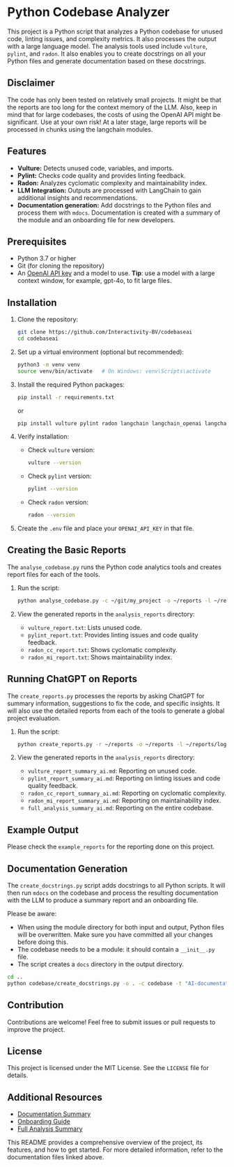 # Python Codebase Analyzer

This project is a Python script that analyzes a Python codebase for unused code, linting issues, and complexity metrics. It also processes the output with a large language model. The analysis tools used include `vulture`, `pylint`, and `radon`. It also enables you to create docstrings on all your Python files and generate documentation based on these docstrings.

## Disclaimer

The code has only been tested on relatively small projects. It might be that the reports are too long for the context memory of the LLM. Also, keep in mind that for large codebases, the costs of using the OpenAI API might be significant. Use at your own risk! At a later stage, large reports will be processed in chunks using the langchain modules.

## Features

- **Vulture:** Detects unused code, variables, and imports.
- **Pylint:** Checks code quality and provides linting feedback.
- **Radon:** Analyzes cyclomatic complexity and maintainability index.
- **LLM Integration:** Outputs are processed with LangChain to gain additional insights and recommendations.
- **Documentation generation:** Add docstrings to the Python files and process them with `mdocs`. Documentation is created with a summary of the module and an onboarding file for new developers.

## Prerequisites

- Python 3.7 or higher
- Git (for cloning the repository)
- An [OpenAI API key](https://www.openai.com) and a model to use. **Tip**: use a model with a large context window, for example, gpt-4o, to fit large files.

## Installation

1. Clone the repository:
   ```bash
   git clone https://github.com/Interactivity-BV/codebaseai
   cd codebaseai
   ```

2. Set up a virtual environment (optional but recommended):
   ```bash
   python3 -m venv venv
   source venv/bin/activate   # On Windows: venv\Scripts\activate
   ```

3. Install the required Python packages:
   ```bash
   pip install -r requirements.txt
   ```

   or

   ```bash
   pip install vulture pylint radon langchain langchain_openai langchain_core mdocs python-dotenv
   ```

4. Verify installation:
   - Check `vulture` version:
     ```bash
     vulture --version
     ```
   - Check `pylint` version:
     ```bash
     pylint --version
     ```
   - Check `radon` version:
     ```bash
     radon --version
     ```

5. Create the `.env` file and place your `OPENAI_API_KEY` in that file.

## Creating the Basic Reports

The `analyse_codebase.py` runs the Python code analytics tools and creates report files for each of the tools.

1. Run the script:
   ```bash
   python analyse_codebase.py -c ~/git/my_project -o ~/reports -l ~/reports/log.txt
   ```

2. View the generated reports in the `analysis_reports` directory:
   - `vulture_report.txt`: Lists unused code.
   - `pylint_report.txt`: Provides linting issues and code quality feedback.
   - `radon_cc_report.txt`: Shows cyclomatic complexity.
   - `radon_mi_report.txt`: Shows maintainability index.

## Running ChatGPT on Reports

The `create_reports.py` processes the reports by asking ChatGPT for summary information, suggestions to fix the code, and specific insights. It will also use the detailed reports from each of the tools to generate a global project evaluation.

1. Run the script:
   ```bash
   python create_reports.py -r ~/reports -o ~/reports -l ~/reports/log.txt
   ```

2. View the generated reports in the `analysis_reports` directory:
   - `vulture_report_summary_ai.md`: Reporting on unused code.
   - `pylint_report_summary_ai.md`: Reporting on linting issues and code quality feedback.
   - `radon_cc_report_summary_ai.md`: Reporting on cyclomatic complexity.
   - `radon_mi_report_summary_ai.md`: Reporting on maintainability index.
   - `full_analysis_summary_ai.md`: Reporting on the entire codebase.

## Example Output

Please check the `example_reports` for the reporting done on this project.

## Documentation Generation

The `create_docstrings.py` script adds docstrings to all Python scripts. It will then run `mdocs` on the codebase and process the resulting documentation with the LLM to produce a summary report and an onboarding file.

Please be aware:
  - When using the module directory for both input and output, Python files will be overwritten. Make sure you have committed all your changes before doing this.
  - The codebase needs to be a module: it should contain a `__init__.py` file.
  - The script creates a `docs` directory in the output directory.

```bash
cd ..
python codebase/create_docstrings.py -o . -c codebase -t "AI-documentation support" -D "Module to analyse Python repositories using standard tools and AI" -u "https://github.com/Interactivity-BV/codebaseai" -d "Interactivity" -e "info@interactivity.nl"
```

## Contribution

Contributions are welcome! Feel free to submit issues or pull requests to improve the project.

## License

This project is licensed under the MIT License. See the `LICENSE` file for details.

## Additional Resources

- [Documentation Summary](documentation_summary_ai.md)
- [Onboarding Guide](documentation_onboarding_ai.md)
- [Full Analysis Summary](full_analysis_summary_ai.md)

This README provides a comprehensive overview of the project, its features, and how to get started. For more detailed information, refer to the documentation files linked above.
